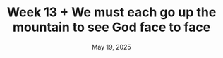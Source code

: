 ---
layout: special_page
title: Week 13 + We must each go up the mountain to see God face to face
date: May 19, 2025
permalink: /updates/05.19.25/
---
